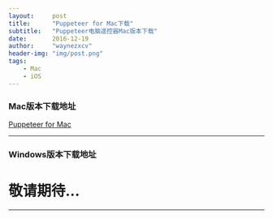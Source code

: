 ```yaml
---
layout:     post
title:      "Puppeteer for Mac下载"
subtitle:   "Puppeteer电脑遥控器Mac版本下载"
date:       2016-12-19
author:     "waynezxcv"
header-img: "img/post.png"
tags:
    - Mac
    - iOS
---
```





### Mac版本下载地址

[Puppeteer for Mac](http://waynezxcv.oss-cn-shenzhen.aliyuncs.com/Puppeteer_for_Mac.dmg)


***


### Windows版本下载地址

# 敬请期待...


***

